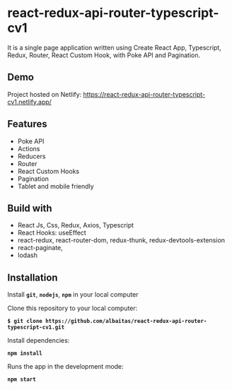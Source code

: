 # react-redux-api-router-typescript-cv1

It is a single page application written using Create React App, Typescript, Redux, Router, React Custom Hook, with Poke API and Pagination.

## Demo

Project hosted on Netlify: https://react-redux-api-router-typescript-cv1.netlify.app/

## Features

- Poke API
- Actions
- Reducers
- Router
- React Custom Hooks
- Pagination
- Tablet and mobile friendly

## Build with

- React Js, Css, Redux, Axios, Typescript
- React Hooks: useEffect
- react-redux, react-router-dom, redux-thunk, redux-devtools-extension
- react-paginate,
- lodash

## Installation

Install **`git`**, **`nodejs`**, **`npm`** in your local computer

Clone this repository to your local computer:

**`$ git clone https://github.com/albaitas/react-redux-api-router-typescript-cv1.git`**

Install dependencies:

**`npm install`**

Runs the app in the development mode:

**`npm start`**
